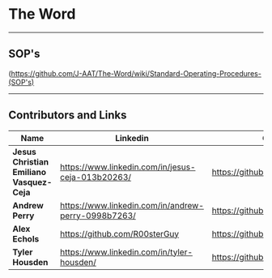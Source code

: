 # The Word

---
## SOP's
(https://github.com/J-AAT/The-Word/wiki/Standard-Operating-Procedures-(SOP's)

---
## Contributors and Links

| Name     | Linkedin       | Github | 
| -------- | -------------- | -------|
| **Jesus Christian Emiliano Vasquez-Ceja** | https://www.linkedin.com/in/jesus-ceja-013b20263/ | https://github.com/JesusCEVC |
| **Andrew Perry** | https://www.linkedin.com/in/andrew-perry-0998b7263/ | https://github.com/Perryandr |
| **Alex Echols** | https://github.com/R00sterGuy | https://github.com/R00sterGuy |
| **Tyler Housden** | https://www.linkedin.com/in/tyler-housden/ | https://github.com/Thousden053 |

